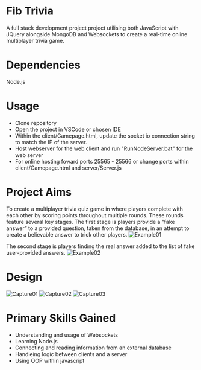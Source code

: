 # Fib Trivia
A full stack development project project utilising both JavaScript with JQuery alongside MongoDB and Websockets to create a real-time online multiplayer trivia game.

# Dependencies
Node.js

# Usage
- Clone repository
- Open the project in VSCode or chosen IDE
- Within the client/Gamepage.html, update the socket io connection string to match the IP of the server.
- Host webserver for the web client and run "RunNodeServer.bat" for the web server
- For online hosting foward ports 25565 - 25566 or change ports within client/Gamepage.html and server/Server.js

# Project Aims
To create a multiplayer trivia quiz game in where players complete with each other by scoring points throughout multiple rounds. These rounds feature several key stages. 
The first stage is players provide a “fake answer” to a provided question, taken from the database, in an attempt to create a believable answer to trick other players. 
![Example01](https://user-images.githubusercontent.com/38397169/193795567-e715eef0-5b3f-47d9-8d2d-0ec12997c76f.PNG)

The second stage is players finding the real answer added to the list of fake user-provided answers.
![Example02](https://user-images.githubusercontent.com/38397169/193795589-eefd9a1b-20f4-4ae6-8783-475b34f66a55.PNG)

# Design
![Capture01](https://user-images.githubusercontent.com/38397169/193794783-35bafd43-70b0-425f-ac16-857c7a129685.PNG)
![Capture02](https://user-images.githubusercontent.com/38397169/193795162-a98ab2b3-48c9-4e3f-a01b-dc9f1223cf29.PNG)
![Capture03](https://user-images.githubusercontent.com/38397169/193795362-995c304c-12f2-4733-8d69-b8449a150668.PNG)


# Primary Skills Gained
- Understanding and usage of Websockets
- Learning Node.js
- Connecting and reading information from an external database
- Handleing logic between clients and a server
- Using OOP within javascript
